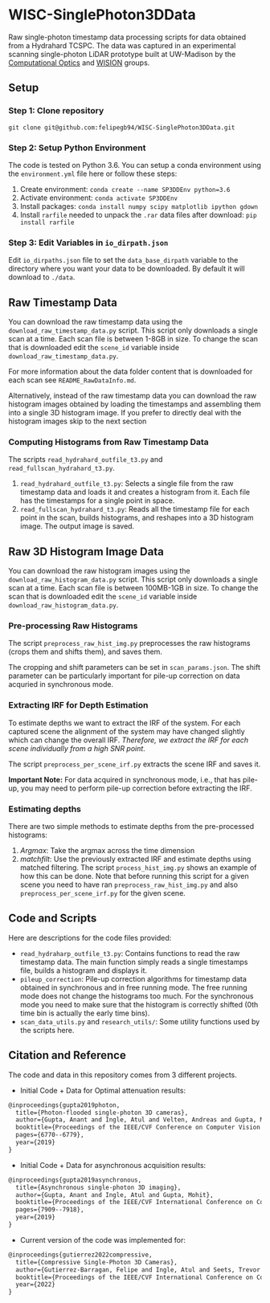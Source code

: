 # WISC-SinglePhoton3DData

Raw single-photon timestamp data processing scripts for data obtained from a Hydrahard TCSPC. The data was captured in an experimental scanning single-photon LiDAR prototype built at UW-Madison by the [Computational Optics](http://compoptics.wisc.edu/) and [WISION](https://wisionlab.cs.wisc.edu/) groups.

## Setup 
### Step 1: Clone repository

```
git clone git@github.com:felipegb94/WISC-SinglePhoton3DData.git
```
### Step 2: Setup Python Environment

The code is tested on Python 3.6. You can setup a conda environment using the `environment.yml` file here or follow these steps:

1. Create environment: `conda create --name SP3DDEnv python=3.6`
2. Activate environment: `conda activate SP3DDEnv`
3. Install packages: `conda install numpy scipy matplotlib ipython gdown`
4. Install `rarfile` needed to unpack the `.rar` data files after download: `pip install rarfile`

### Step 3: Edit Variables in `io_dirpath.json`

Edit  `io_dirpaths.json` file to set the `data_base_dirpath` variable to the directory where you want your data to be downloaded. By default it will download to `./data`.
## Raw Timestamp Data

You can download the raw timestamp data using the `download_raw_timestamp_data.py` script. This script only downloads a single scan at a time. Each scan file is between 1-8GB in size. To change the scan that is downloaded edit the `scene_id` variable inside `download_raw_timestamp_data.py`.

For more information about the data folder content that is downloaded for each scan see `README_RawDataInfo.md`.

Alternatively, instead of the raw timestamp data you can download the raw histogram images obtained by loading the timestamps and assembling them into a single 3D histogram image. If you prefer to directly deal with the histogram images skip to the next section

### Computing Histograms from Raw Timestamp Data

The scripts `read_hydrahard_outfile_t3.py` and `read_fullscan_hydrahard_t3.py`.

1. `read_hydrahard_outfile_t3.py`: Selects a single file from the raw timestamp data and loads it and creates a histogram from it. Each file has the timestamps for a single point in space.
2. `read_fullscan_hydrahard_t3.py`: Reads all the timestamp file for each point in the scan, builds histograms, and reshapes into a 3D histogram image. The output image is saved.

## Raw 3D Histogram Image Data

You can download the raw histogram images using the `download_raw_histogram_data.py` script. This script only downloads a single scan at a time. Each scan file is between 100MB-1GB in size. To change the scan that is downloaded edit the `scene_id` variable inside `download_raw_histogram_data.py`.

### Pre-processing Raw Histograms

The script `preprocess_raw_hist_img.py` preprocesses the raw histograms (crops them and shifts them), and saves them.

The cropping and shift parameters can be set in `scan_params.json`. The shift parameter can be particularly important for pile-up correction on data acquried in synchronous mode.

### Extracting IRF for Depth Estimation

To estimate depths we want to extract the IRF of the system. For each captured scene the alignment of the system may have changed slightly which can change the overall IRF. *Therefore, we extract the IRF for each scene individually from a high SNR point*.

The script `preprocess_per_scene_irf.py` extracts the scene IRF and saves it. 

**Important Note:** For data acquired in synchronous mode, i.e., that has pile-up, you may need to perform pile-up correction before extracting the IRF.

### Estimating depths

There are two simple methods to estimate depths from the pre-processed histograms:

1. *Argmax*: Take the argmax across the time dimension
1. *matchfilt*: Use the previously extracted IRF and estimate depths using matched filtering. The script `process_hist_img.py` shows an example of how this can be done. Note that before running this script for a given scene you need to have ran `preprocess_raw_hist_img.py` and also `preprocess_per_scene_irf.py` for the given scene.

## Code and Scripts

Here are descriptions for the code files provided:

* `read_hydraharp_outfile_t3.py`: Contains functions to read the raw timestamp data. The main function simply reads a single timestamps file, builds a histogram and displays it.
* `pileup_correction`: Pile-up correction algorithms for timestamp data obtained in synchronous and in free running mode. The free running mode does not change the histograms too much. For the synchronous mode you need to make sure that the histogram is correctly shifted (0th time bin is actually the early time bins).
* `scan_data_utils.py` and `research_utils/`: Some utility functions used by the scripts here.


## Citation and Reference

The code and data in this repository comes from 3 different projects.

* Initial Code + Data for Optimal attenuation results:

```latex
@inproceedings{gupta2019photon,
  title={Photon-flooded single-photon 3D cameras},
  author={Gupta, Anant and Ingle, Atul and Velten, Andreas and Gupta, Mohit},
  booktitle={Proceedings of the IEEE/CVF Conference on Computer Vision and Pattern Recognition},
  pages={6770--6779},
  year={2019}
}
```

* Initial Code + Data for asynchronous acquisition results:

```latex
@inproceedings{gupta2019asynchronous,
  title={Asynchronous single-photon 3D imaging},
  author={Gupta, Anant and Ingle, Atul and Gupta, Mohit},
  booktitle={Proceedings of the IEEE/CVF International Conference on Computer Vision},
  pages={7909--7918},
  year={2019}
}
```

* Current version of the code was implemented for:

```latex
@inproceedings{gutierrez2022compressive,
  title={Compressive Single-Photon 3D Cameras},
  author={Gutierrez-Barragan, Felipe and Ingle, Atul and Seets, Trevor and Gupta, Mohit and Velten, Andreas},
  booktitle={Proceedings of the IEEE/CVF International Conference on Computer Vision},
  year={2022}
}
```
